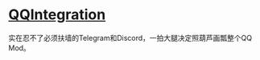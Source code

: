 # [QQIntegration](https://github.com/OLOrz996/QQIntegration) 
实在忍不了必须扶墙的Telegram和Discord，一拍大腿决定照葫芦画瓢整个QQ Mod。